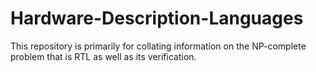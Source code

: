 # Hardware-Description-Languages
This repository is primarily for collating information on the NP-complete problem that is RTL as well as its verification.
